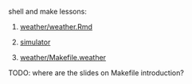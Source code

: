 shell and make lessons:

1. [weather/weather.Rmd](weather/weather.Rmd)

2. [simulator](simulator)

3. [weather/Makefile.weather]([weather/Makefile.weather])


TODO: where are the slides on Makefile introduction?
